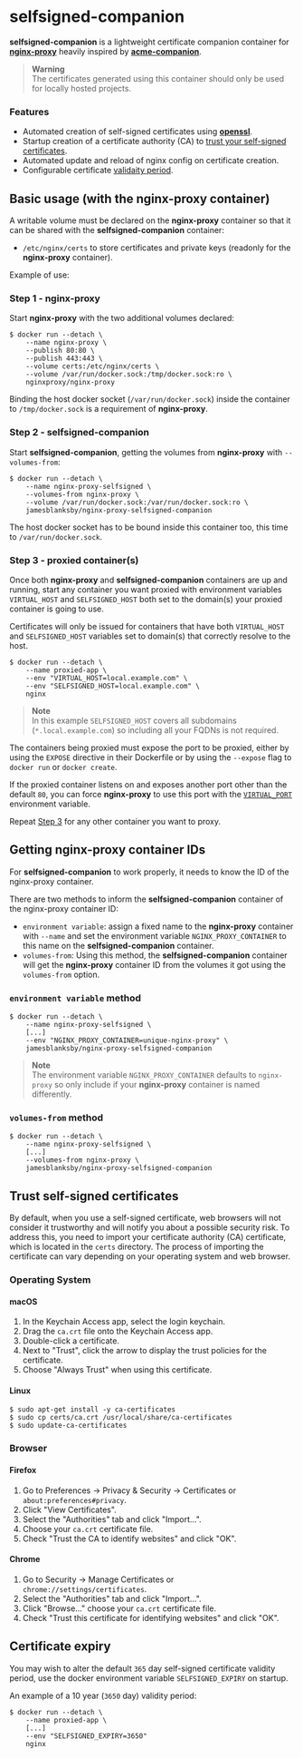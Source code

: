 # selfsigned-companion

**selfsigned-companion** is a lightweight certificate companion container for [**nginx-proxy**](https://github.com/nginx-proxy/nginx-proxy) heavily inspired by [**acme-companion**](https://github.com/nginx-proxy/acme-companion).

> **Warning**  
> The certificates generated using this container should only be used for locally hosted projects.

### Features
* Automated creation of self-signed certificates using [**openssl**](https://github.com/openssl/openssl).
* Startup creation of a certificate authority (CA) to [trust your self-signed certificates](#trust-self-signed-certificates).
* Automated update and reload of nginx config on certificate creation.
* Configurable certificate [validaity period](#certificate-expiry).

## Basic usage (with the nginx-proxy container)

A writable volume must be declared on the **nginx-proxy** container so that it can be shared with the **selfsigned-companion** container:

* `/etc/nginx/certs` to store certificates and private keys (readonly for the **nginx-proxy** container).

Example of use:

### Step 1 - nginx-proxy

Start **nginx-proxy** with the two additional volumes declared:

```shell
$ docker run --detach \
    --name nginx-proxy \
    --publish 80:80 \
    --publish 443:443 \
    --volume certs:/etc/nginx/certs \
    --volume /var/run/docker.sock:/tmp/docker.sock:ro \
    nginxproxy/nginx-proxy
```

Binding the host docker socket (`/var/run/docker.sock`) inside the container to `/tmp/docker.sock` is a requirement of **nginx-proxy**.

### Step 2 - selfsigned-companion

Start **selfsigned-companion**, getting the volumes from **nginx-proxy** with `--volumes-from`:

```shell
$ docker run --detach \
    --name nginx-proxy-selfsigned \
    --volumes-from nginx-proxy \
    --volume /var/run/docker.sock:/var/run/docker.sock:ro \
    jamesblanksby/nginx-proxy-selfsigned-companion
```

The host docker socket has to be bound inside this container too, this time to `/var/run/docker.sock`.

### Step 3 - proxied container(s)

Once both **nginx-proxy** and **selfsigned-companion** containers are up and running, start any container you want proxied with environment variables `VIRTUAL_HOST` and `SELFSIGNED_HOST` both set to the domain(s) your proxied container is going to use.

Certificates will only be issued for containers that have both `VIRTUAL_HOST` and `SELFSIGNED_HOST` variables set to domain(s) that correctly resolve to the host.

```shell
$ docker run --detach \
    --name proxied-app \
    --env "VIRTUAL_HOST=local.example.com" \
    --env "SELFSIGNED_HOST=local.example.com" \
    nginx
```

> **Note**  
> In this example `SELFSIGNED_HOST` covers all subdomains (`*.local.example.com`) so including all your FQDNs is not required.

The containers being proxied must expose the port to be proxied, either by using the `EXPOSE` directive in their Dockerfile or by using the `--expose` flag to `docker run` or `docker create`.

If the proxied container listens on and exposes another port other than the default `80`, you can force **nginx-proxy** to use this port with the [`VIRTUAL_PORT`](https://github.com/nginx-proxy/nginx-proxy#virtual-ports) environment variable.

Repeat [Step 3](#step-3---proxied-containers) for any other container you want to proxy.

## Getting nginx-proxy container IDs

For **selfsigned-companion** to work properly, it needs to know the ID of the nginx-proxy container.

There are two methods to inform the **selfsigned-companion** container of the nginx-proxy container ID:
* `environment variable`: assign a fixed name to the **nginx-proxy** container with `--name` and set the environment variable `NGINX_PROXY_CONTAINER` to this name on the **selfsigned-companion** container.
* `volumes-from`: Using this method, the **selfsigned-companion** container will get the **nginx-proxy** container ID from the volumes it got using the `volumes-from` option.

### `environment variable` method

```shell
$ docker run --detach \
    --name nginx-proxy-selfsigned \
    [...]
    --env "NGINX_PROXY_CONTAINER=unique-nginx-proxy" \
    jamesblanksby/nginx-proxy-selfsigned-companion
```

> **Note**  
> The environment variable `NGINX_PROXY_CONTAINER` defaults to `nginx-proxy` so only include if your **nginx-proxy** container is named differently. 

### `volumes-from` method

```shell
$ docker run --detach \
    --name nginx-proxy-selfsigned \
    [...]
    --volumes-from nginx-proxy \
    jamesblanksby/nginx-proxy-selfsigned-companion
```

## Trust self-signed certificates

By default, when you use a self-signed certificate, web browsers will not consider it trustworthy and will notify you about a possible security risk. To address this, you need to import your certificate authority (CA) certificate, which is located in the `certs` directory. The process of importing the certificate can vary depending on your operating system and web browser.

### Operating System

#### macOS

1. In the Keychain Access app, select the login keychain.
2. Drag the `ca.crt` file onto the Keychain Access app.
3. Double-click a certificate.
4. Next to "Trust", click the arrow to display the trust policies for the certificate.
5. Choose "Always Trust" when using this certificate.

#### Linux

```shell
$ sudo apt-get install -y ca-certificates
$ sudo cp certs/ca.crt /usr/local/share/ca-certificates
$ sudo update-ca-certificates
```

### Browser

#### Firefox

1. Go to Preferences → Privacy & Security → Certificates or `about:preferences#privacy`.
2. Click "View Certificates".
3. Select the "Authorities" tab and click "Import…".
4. Choose your `ca.crt` certificate file.
5. Check "Trust the CA to identify websites" and click "OK".

#### Chrome

1. Go to Security → Manage Certificates or `chrome://settings/certificates`.
2. Select the "Authorities" tab and click "Import…".
3. Click "Browse…" choose your `ca.crt` certificate file.
4. Check "Trust this certificate for identifying websites" and click "OK".

## Certificate expiry

You may wish to alter the default `365` day self-signed certificate validity period, use the docker environment variable `SELFSIGNED_EXPIRY` on startup.

An example of a 10 year (`3650` day) validity period:

```shell
$ docker run --detach \
    --name proxied-app \
    [...]
    --env "SELFSIGNED_EXPIRY=3650"
    nginx
```
